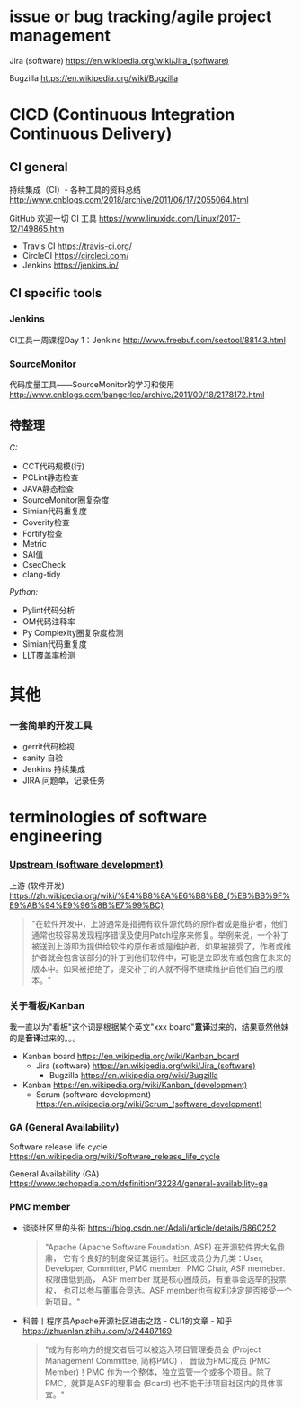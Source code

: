 
# issue or bug tracking/agile project management

Jira (software) https://en.wikipedia.org/wiki/Jira_(software)

Bugzilla https://en.wikipedia.org/wiki/Bugzilla

# CICD (Continuous Integration Continuous Delivery)

## CI general

持续集成（CI）- 各种工具的资料总结
http://www.cnblogs.com/2018/archive/2011/06/17/2055064.html

GitHub 欢迎一切 CI 工具 https://www.linuxidc.com/Linux/2017-12/149865.htm
- Travis CI https://travis-ci.org/
- CircleCI https://circleci.com/
- Jenkins https://jenkins.io/

## CI specific tools

### Jenkins

CI工具一周课程Day 1：Jenkins
http://www.freebuf.com/sectool/88143.html

### SourceMonitor

代码度量工具——SourceMonitor的学习和使用
http://www.cnblogs.com/bangerlee/archive/2011/09/18/2178172.html


###
###
###
###
###
###

## 待整理

*C:*
- CCT代码规模(行)
- PCLint静态检查
- JAVA静态检查
- SourceMonitor圈复杂度
- Simian代码重复度
- Coverity检查	
- Fortify检查	
- Metric	
- SAI值	
- CsecCheck	
- clang-tidy

*Python:*
- Pylint代码分析	
- OM代码注释率	
- Py Complexity圈复杂度检测	
- Simian代码重复度	
- LLT覆盖率检测

# 其他

### 一套简单的开发工具
- gerrit代码检视
- sanity 自验
- Jenkins 持续集成
- JIRA 问题单，记录任务

# terminologies of software engineering

### [Upstream (software development)](https://en.wikipedia.org/wiki/Upstream_(software_development))

上游 (软件开发) https://zh.wikipedia.org/wiki/%E4%B8%8A%E6%B8%B8_(%E8%BB%9F%E9%AB%94%E9%96%8B%E7%99%BC)
> "在软件开发中，上游通常是指拥有软件源代码的原作者或是维护者，他们通常也较容易发现程序错误及使用Patch程序来修复。举例来说，一个补丁被送到上游即为提供给软件的原作者或是维护者。如果被接受了，作者或维护者就会包含该部分的补丁到他们软件中，可能是立即发布或包含在未来的版本中。如果被拒绝了，提交补丁的人就不得不继续维护自他们自己的版本。"

### 关于看板/Kanban

我一直以为"看板"这个词是根据某个英文"xxx board"**意译**过来的，结果竟然他妹的是**音译**过来的。。。
- Kanban board https://en.wikipedia.org/wiki/Kanban_board
  * Jira (software) https://en.wikipedia.org/wiki/Jira_(software)
    - Bugzilla https://en.wikipedia.org/wiki/Bugzilla
- Kanban https://en.wikipedia.org/wiki/Kanban_(development)
  * Scrum (software development) https://en.wikipedia.org/wiki/Scrum_(software_development)

### GA (General Availability)

Software release life cycle https://en.wikipedia.org/wiki/Software_release_life_cycle

General Availability (GA) https://www.techopedia.com/definition/32284/general-availability-ga

### PMC member

- 谈谈社区里的头衔 https://blog.csdn.net/Adali/article/details/6860252
  > "Apache (Apache Software Foundation, ASF) 在开源软件界大名鼎鼎， 它有个良好的制度保证其运行。社区成员分为几类：User, Developer, Committer, PMC member,  PMC Chair, ASF memeber.  权限由低到高， ASF member 就是核心圈成员，有董事会选举的投票权， 也可以参与董事会竞选。ASF member也有权利决定是否接受一个新项目。"
- 科普丨程序员Apache开源社区进击之路 - CLI1的文章 - 知乎 https://zhuanlan.zhihu.com/p/24487169
  > "成为有影响力的提交者后可以被选入项目管理委员会 (Project Management Committee, 简称PMC) ， 晋级为PMC成员 (PMC Member)！PMC 作为一个整体，独立监管一个或多个项目。除了PMC，就算是ASF的理事会 (Board) 也不能干涉项目社区内的具体事宜。"


